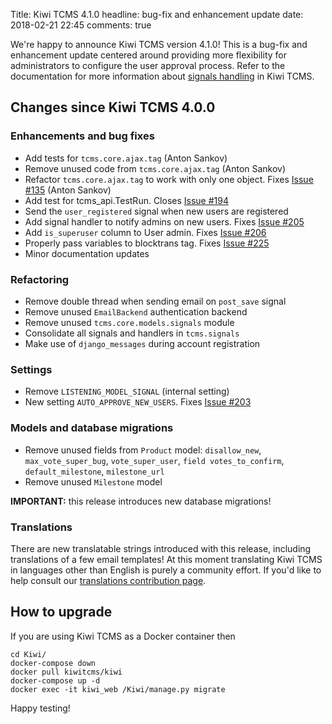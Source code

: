 Title: Kiwi TCMS 4.1.0
headline: bug-fix and enhancement update
date: 2018-02-21 22:45
comments: true


We're happy to announce Kiwi TCMS version 4.1.0!
This is a bug-fix and enhancement update centered around providing more
flexibility for administrators to configure the user approval process.
Refer to the documentation for more information about
[signals handling](http://kiwitcms.readthedocs.io/en/latest/modules/tcms.signals.html)
in Kiwi TCMS.


Changes since Kiwi TCMS 4.0.0
------------------------------

### Enhancements and bug fixes

- Add tests for `tcms.core.ajax.tag` (Anton Sankov)
- Remove unused code from `tcms.core.ajax.tag` (Anton Sankov)
- Refactor `tcms.core.ajax.tag` to work with only one object. Fixes
  [Issue #135](https://github.com/kiwitcms/Kiwi/issues/135) (Anton Sankov)
- Add test for tcms_api.TestRun. Closes
  [Issue #194](https://github.com/kiwitcms/Kiwi/issues/194)
- Send the `user_registered` signal when new users are registered
- Add signal handler to notify admins on new users. Fixes
  [Issue #205](https://github.com/kiwitcms/Kiwi/issues/205)
- Add `is_superuser` column to User admin. Fixes
  [Issue #206](https://github.com/kiwitcms/Kiwi/issues/206)
- Properly pass variables to blocktrans tag. Fixes
  [Issue #225](https://github.com/kiwitcms/Kiwi/issues/225)
- Minor documentation updates

### Refactoring

- Remove double thread when sending email on `post_save` signal
- Remove unused `EmailBackend` authentication backend
- Remove unused `tcms.core.models.signals` module
- Consolidate all signals and handlers in `tcms.signals`
- Make use of `django_messages` during account registration

### Settings

- Remove `LISTENING_MODEL_SIGNAL` (internal setting)
- New setting `AUTO_APPROVE_NEW_USERS`. Fixes
  [Issue #203](https://github.com/kiwitcms/Kiwi/issues/203)


### Models and database migrations

- Remove unused fields from `Product` model:
  `disallow_new`, `max_vote_super_bug`, `vote_super_user`,
  `field votes_to_confirm`, `default_milestone`, `milestone_url`
- Remove unused `Milestone` model


**IMPORTANT:** this release introduces new database migrations!

### Translations

There are new translatable strings introduced with this release,
including translations of a few email templates! At this moment
translating Kiwi TCMS in languages other than English is purely a
community effort. If you'd like to help consult our
[translations contribution page](http://kiwitcms.readthedocs.io/en/latest/contribution.html#translation).


How to upgrade
---------------

If you are using Kiwi TCMS as a Docker container then

    cd Kiwi/
    docker-compose down
    docker pull kiwitcms/kiwi
    docker-compose up -d
    docker exec -it kiwi_web /Kiwi/manage.py migrate

Happy testing!
